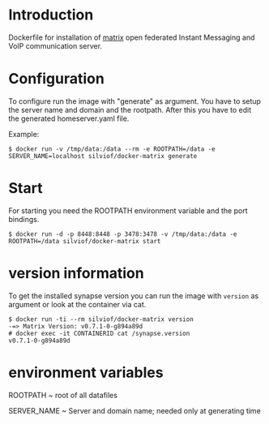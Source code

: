 
# Introduction

Dockerfile for installation of [matrix] open federated Instant Messaging and
VoIP communication server.

[matrix]: matrix.org

# Configuration

To configure run the image with "generate" as argument. You have to setup the
server name and domain and the rootpath. After this you have to edit the
generated homeserver.yaml file.

Example:

    $ docker run -v /tmp/data:/data --rm -e ROOTPATH=/data -e SERVER_NAME=localhost silviof/docker-matrix generate

# Start

For starting you need the ROOTPATH environment variable and the port bindings.

    $ docker run -d -p 8448:8448 -p 3478:3478 -v /tmp/data:/data -e ROOTPATH=/data silviof/docker-matrix start

# version information

To get the installed synapse version you can run the image with `version` as
argument or look at the container via cat.

    $ docker run -ti --rm silviof/docker-matrix version
    -=> Matrix Version: v0.7.1-0-g894a89d
    # docker exec -it CONTAINERID cat /synapse.version
    v0.7.1-0-g894a89d

# environment variables

ROOTPATH
  ~ root of all datafiles

SERVER_NAME
  ~ Server and domain name; needed only at generating time


